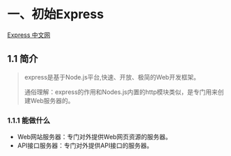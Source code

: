 # 一、初始Express

[Express 中文网](https://www.expressjs.com.cn/)

## 1.1 简介

> express是基于Node.js平台,快速、开放、极简的Web开发框架。
>
> 通俗理解：express的作用和Nodes.js内置的http模块类似，是专门用来创建Web服务器的。

### 1.1.1 能做什么

- Web网站服务器：专门对外提供Web网页资源的服务器。
- API接口服务器：专门对外提供API接口的服务器。
